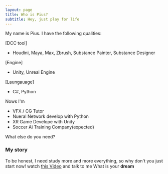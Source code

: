 ```yaml
---
layout: page
title: Who is Pius?
subtitle: Hey, just play for life
---
```


My name is Pius. I have the following qualities:

[DCC tool] 
- Houdini, Maya, Max, Zbrush, Substance Painter, Substance Designer
  
[Engine]
- Unity, Unreal Engine

[Laungauage]
- C#, Python

Nows I'm
- VFX / CG Tutor
- Nueral Network develop with Python
- XR Game Develope with Unity
- Soccer Ai Training Company(expected)

What else do you need?

### My story

To be honest, I need study more and more everything, so why don't you just start now! watch [this Video](https://www.youtube.com/watch?v=Hb1I2JE6zGo) and talk to me What is your **dream**
